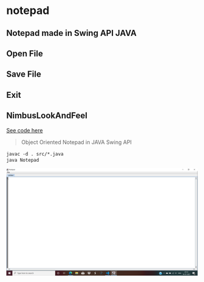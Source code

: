 # notepad

## Notepad made in Swing API JAVA
## Open File
## Save File
## Exit
## NimbusLookAndFeel
[See code here](https://github.com/incrediblenura/notepad)
> Object Oriented Notepad in JAVA Swing API

```shell
javac -d . src/*.java
java Notepad
```
![screenshot!](https://github.com/incrediblenura/notepad/blob/master/images/img0.png?raw=true)
